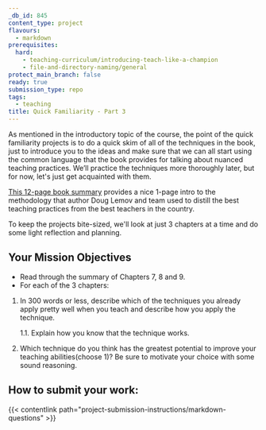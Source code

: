 ```yaml
---
_db_id: 845
content_type: project
flavours:
  - markdown
prerequisites:
  hard:
    - teaching-curriculum/introducing-teach-like-a-champion
    - file-and-directory-naming/general
protect_main_branch: false
ready: true
submission_type: repo
tags:
  - teaching
title: Quick Familiarity - Part 3
---
```


As mentioned in the introductory topic of the course, the point of the quick familiarity projects is to do a quick skim of all of the techniques in the book, just to introduce you to the ideas and make sure that we can all start using the common language that the book provides for talking about nuanced teaching practices. We’ll practice the techniques more thoroughly later, but for now, let's just get acquainted with them.

[This 12-page book summary](https://drive.google.com/file/d/1ace5039zhdNbrd4CBgXz3GikFpPwMLru/view?usp=share_link) provides a nice 1-page intro to the methodology that author Doug Lemov and team used to distill the best teaching practices from the best teachers in the country.

To keep the projects bite-sized, we'll look at just 3 chapters at a time and do some light reflection and planning.

## Your Mission Objectives

- Read through the summary of Chapters 7, 8 and 9.
- For each of the 3 chapters:

1. In 300 words or less, describe which of the techniques you already apply pretty well when you teach and describe how you apply the technique.

   1.1. Explain how you know that the technique works.

2. Which technique do you think has the greatest potential to improve your teaching abilities(choose 1)? Be sure to motivate your choice with some sound reasoning.

## How to submit your work:

{{< contentlink path="project-submission-instructions/markdown-questions" >}}
